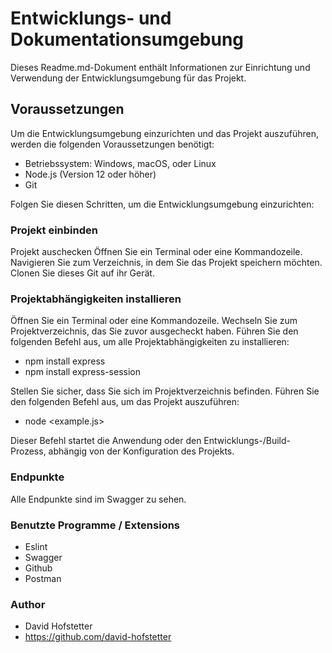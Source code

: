 
# Entwicklungs- und Dokumentationsumgebung
Dieses Readme.md-Dokument enthält Informationen zur Einrichtung und Verwendung der Entwicklungsumgebung für das Projekt.

## Voraussetzungen
Um die Entwicklungsumgebung einzurichten und das Projekt auszuführen, werden die folgenden Voraussetzungen benötigt:

- Betriebssystem: Windows, macOS, oder Linux
- Node.js (Version 12 oder höher)
- Git

Folgen Sie diesen Schritten, um die Entwicklungsumgebung einzurichten:

### Projekt einbinden
Projekt auschecken
Öffnen Sie ein Terminal oder eine Kommandozeile.
Navigieren Sie zum Verzeichnis, in dem Sie das Projekt speichern möchten.
Clonen Sie dieses Git auf ihr Gerät.

### Projektabhängigkeiten installieren
Öffnen Sie ein Terminal oder eine Kommandozeile.
Wechseln Sie zum Projektverzeichnis, das Sie zuvor ausgecheckt haben.
Führen Sie den folgenden Befehl aus, um alle Projektabhängigkeiten zu installieren:
- npm install express
- npm install express-session

Stellen Sie sicher, dass Sie sich im Projektverzeichnis befinden.
Führen Sie den folgenden Befehl aus, um das Projekt auszuführen:
- node <example.js>

Dieser Befehl startet die Anwendung oder den Entwicklungs-/Build-Prozess, abhängig von der Konfiguration des Projekts.

### Endpunkte 
Alle Endpunkte sind im Swagger zu sehen.

### Benutzte Programme / Extensions
- Eslint
- Swagger
- Github
- Postman
### Author
- David Hofstetter
- https://github.com/david-hofstetter

